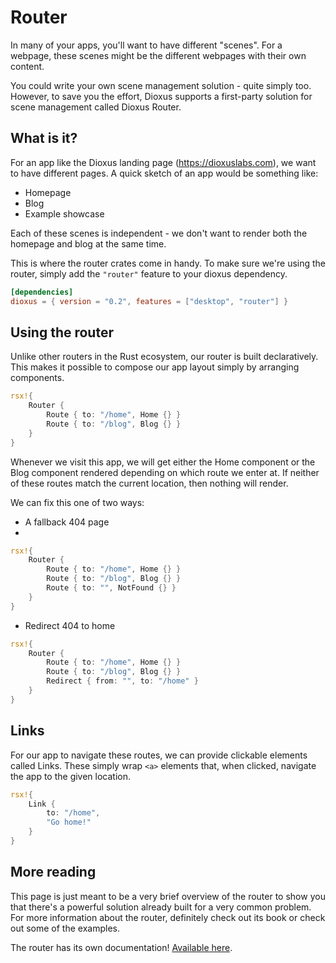 # Router

In many of your apps, you'll want to have different "scenes". For a webpage, these scenes might be the different webpages with their own content.

You could write your own scene management solution - quite simply too. However, to save you the effort, Dioxus supports a first-party solution for scene management called Dioxus Router.


## What is it?

For an app like the Dioxus landing page (https://dioxuslabs.com), we want to have different pages. A quick sketch of an app would be something like:

- Homepage
- Blog
- Example showcase

Each of these scenes is independent - we don't want to render both the homepage and blog at the same time.

This is where the router crates come in handy. To make sure we're using the router, simply add the `"router"` feature to your dioxus dependency.

```toml
[dependencies]
dioxus = { version = "0.2", features = ["desktop", "router"] }
```


## Using the router

Unlike other routers in the Rust ecosystem, our router is built declaratively. This makes it possible to compose our app layout simply by arranging components.

```rust
rsx!{
    Router {
        Route { to: "/home", Home {} }
        Route { to: "/blog", Blog {} }
    }
}
```

Whenever we visit this app, we will get either the Home component or the Blog component rendered depending on which route we enter at. If neither of these routes match the current location, then nothing will render.

We can fix this one of two ways:

- A fallback 404 page
-
```rust
rsx!{
    Router {
        Route { to: "/home", Home {} }
        Route { to: "/blog", Blog {} }
        Route { to: "", NotFound {} }
    }
}
```


- Redirect 404 to home

```rust
rsx!{
    Router {
        Route { to: "/home", Home {} }
        Route { to: "/blog", Blog {} }
        Redirect { from: "", to: "/home" }
    }
}
```

## Links

For our app to navigate these routes, we can provide clickable elements called Links. These simply wrap `<a>` elements that, when clicked, navigate the app to the given location.


```rust
rsx!{
    Link {
        to: "/home",
        "Go home!"
    }
}
```

## More reading

This page is just meant to be a very brief overview of the router to show you that there's a powerful solution already built for a very common problem. For more information about the router, definitely check out its book or check out some of the examples.

The router has its own documentation! [Available here](https://dioxuslabs.com/router_guide/).
